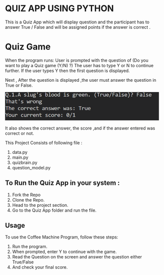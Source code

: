 # QUIZ APP USING PYTHON


This is a Quiz App which will display question and the participant has to answer True / False and will be assigned points if the answer is correct .


#  Quiz Game
When the program runs: User is prompted with the question of (Do you want to play a Quiz game (Y/N) ?) The user has to type Y or N to continue further.
If the user types Y then the first question is displayed.


Next , After the question is displayed ,the user must answer the question in True or False.


![Quiz Game Image](image.png)


It also shows the correct answer, the score ,and if the answer entered was correct or not.


This Project Consists of following file :

1. data.py
2. main.py
3. quizbrain.py
4. question_model.py


## To Run the Quiz App in your system :

1. Fork the Repo
2. Clone the Repo.
3. Head to the project section.
4. Go to the Quiz App folder and run the file.


## Usage


To use the Coffee Machine Program, follow these steps:


1. Run the program.
2. When prompted, enter Y to continue with the game.
3. Read the Question on the screen and answer the question either True/False
4. And check your final score.











